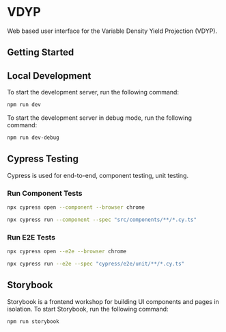 # VDYP

Web based user interface for the Variable Density Yield Projection (VDYP).

## Getting Started

## Local Development

To start the development server, run the following command:

```bash
npm run dev
```

To start the development server in debug mode, run the following command:

```bash
npm run dev-debug
```

## Cypress Testing

Cypress is used for end-to-end, component testing, unit testing.

### Run Component Tests

```bash
npx cypress open --component --browser chrome
```

```bash
npx cypress run --component --spec "src/components/**/*.cy.ts"
```

### Run E2E Tests

```bash
npx cypress open --e2e --browser chrome
```

```bash
npx cypress run --e2e --spec "cypress/e2e/unit/**/*.cy.ts"
```

## Storybook

Storybook is a frontend workshop for building UI components and pages in
isolation. To start Storybook, run the following command:

```bash
npm run storybook
```
